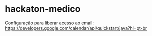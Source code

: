 # hackaton-medico

Configuração para liberar acesso ao email:
https://developers.google.com/calendar/api/quickstart/java?hl=pt-br